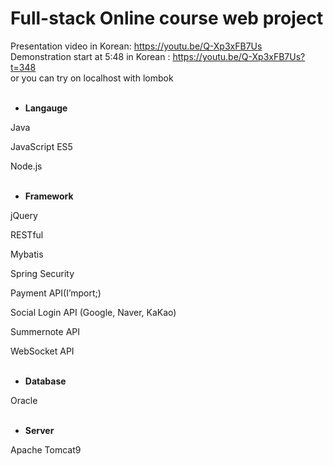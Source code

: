 # Full-stack Online course web project

Presentation video in Korean: https://youtu.be/Q-Xp3xFB7Us
<br />
Demonstration start at 5:48 in Korean : https://youtu.be/Q-Xp3xFB7Us?t=348  
or you can try on localhost with lombok
<br />
<br />
- **Langauge**

Java

JavaScript ES5

Node.js
<br />
<br />
- **Framework**

jQuery

RESTful

Mybatis

Spring Security

Payment API(I’mport;)

Social Login API (Google, Naver, KaKao)

Summernote API

WebSocket API
<br />
<br />
- **Database**

Oracle
<br />
<br />
- **Server**

Apache Tomcat9
